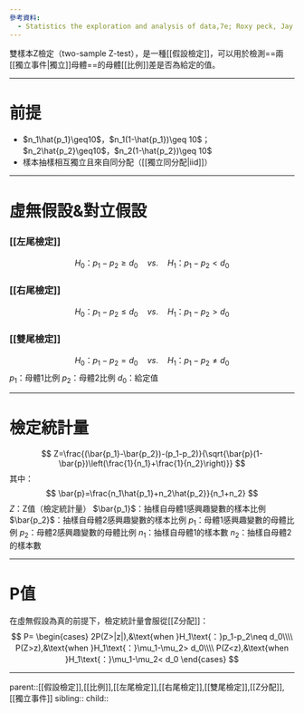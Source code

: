 ```yaml
---
參考資料:
  - Statistics the exploration and analysis of data,7e; Roxy peck, Jay L. Devore.
---
```

雙樣本Z檢定（two-sample Z-test），是一種[[假設檢定]]，可以用於檢測==兩[[獨立事件|獨立]]母體==的母體[[比例]]差是否為給定的值。
- - -
# 前提
- $n_1\hat{p_1}\geq10$，$n_1(1-\hat{p_1})\geq 10$；$n_2\hat{p_2}\geq10$，$n_2(1-\hat{p_2})\geq 10$
- 樣本抽樣相互獨立且來自同分配（[[獨立同分配|iid]]）
- - -
# 虛無假設&對立假設
### [[左尾檢定]]
$$
H_0\text{：}p_1-p_2\geq d_0\quad vs.\quad H_1\text{：}p_1-p_2<d_0
$$
### [[右尾檢定]]
$$
H_0\text{：}p_1-p_2\leq d_0\quad vs.\quad H_1\text{：}p_1-p_2>d_0
$$
### [[雙尾檢定]]
$$
H_0\text{：}p_1-p_2= d_0\quad vs.\quad H_1\text{：}p_1-p_2\neq d_0
$$
$p_1$：母體1比例
$p_2$：母體2比例
$d_0$：給定值
- - -
# 檢定統計量
$$
Z=\frac{(\bar{p_1}-\bar{p_2})-(p_1-p_2)}{\sqrt{\bar{p}(1-\bar{p})\left(\frac{1}{n_1}+\frac{1}{n_2}\right)}}
$$
其中：
$$
\bar{p}=\frac{n_1\hat{p_1}+n_2\hat{p_2}}{n_1+n_2}
$$
$Z$：Z值（檢定統計量）
$\bar{p_1}$：抽樣自母體1感興趣變數的樣本比例
$\bar{p_2}$：抽樣自母體2感興趣變數的樣本比例
$p_1$：母體1感興趣變數的母體比例
$p_2$：母體2感興趣變數的母體比例
$n_1$：抽樣自母體1的樣本數
$n_2$：抽樣自母體2的樣本數
- - -
# P值
在虛無假設為真的前提下，檢定統計量會服從[[Z分配]]：
$$
P=
\begin{cases}
2P(Z>|z|),&\text{when }H_1\text{：}p_1-p_2\neq d_0\\\\
P(Z>z),&\text{when }H_1\text{：}\mu_1-\mu_2> d_0\\\\
P(Z<z),&\text{when }H_1\text{：}\mu_1-\mu_2< d_0
\end{cases}
$$
- - -
parent::[[假設檢定]],[[比例]],[[左尾檢定]],[[右尾檢定]],[[雙尾檢定]],[[Z分配]],[[獨立事件]]
sibling::
child::